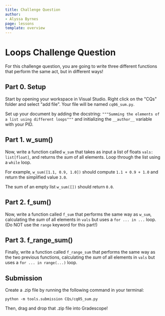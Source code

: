 ```yaml
---
title: Challenge Question 
author:
- Alyssa Byrnes
page: lessons
template: overview
---
```


# Loops Challenge Question

For this challenge question, you are going to write three different functions that perform the same act, but in different ways!

## Part 0. Setup

Start by opening your workspace in Visual Studio. Right click on the "CQs" folder and select "add file". Your file will be named `cq06_sum.py`.

Set up your document by adding the docstring:
`"""Summing the elements of a list using different loops"""` and initializing the `__author__` variable with your PID.

## Part 1. w_sum()

Now, write a function called `w_sum` that takes as input a list of floats `vals: list[float]`, and returns the *sum* of all elements. Loop through the list using a `while` loop.

For example, `w_sum([1.1, 0.9, 1.0])` should compute `1.1 + 0.9 + 1.0` and return the simplified value `3.0`.

The sum of an empty list `w_sum([])` should return `0.0`. 

## Part 2. f_sum()

Now, write a function called `f_sum` that performs the same way as `w_sum`, calculating the *sum* of all elements in `vals` but uses a `for ... in ...` loop. (Do NOT use the `range` keyword for this part!)

## Part 3. f_range_sum()
Finally, write a function called `f_range_sum` that performs the same way as the two previous functions, calculating the *sum* of all elements in `vals` but uses a `for ... in range(...)` loop. 

## Submission

Create a .zip file by running the following command in your terminal:

```python -m tools.submission CQs/cq05_sum.py```

Then, drag and drop that .zip file into Gradescope!